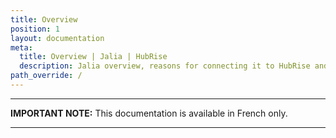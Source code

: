 ```yaml
---
title: Overview
position: 1
layout: documentation
meta:
  title: Overview | Jalia | HubRise
  description: Jalia overview, reasons for connecting it to HubRise and summary of integrated features. Synchronise data between your EPOS and your apps.
path_override: /
---
```


---

**IMPORTANT NOTE:** This documentation is <Link to="/fr/apps/jalia" addLocalePrefix={false}>available in French only</Link>.

---

